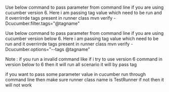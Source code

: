 
Use below command to pass parameter from command line if you are using cucumber
version 6. Here i am passing tag value which need to be run and it overrirrde tags present in runner class
mvn verify -Dcucumber.filter.tags="@tagname"



Use below command to pass parameter from command line if you are using cucumber
version below 6. Here i am passing tag value which need to be run and it overrirrde tags present in runner class
mvn verify -Dcucumber.options="--tags @tagname"

Note : if you run a invalid command like if i try to use version 6 command in version below to 6 then it will run all scenario
it will by pass tag 

if you want to pass some parameter value in cucumber run through command line then make sure runner class name is TestRunner
if not then it will not work